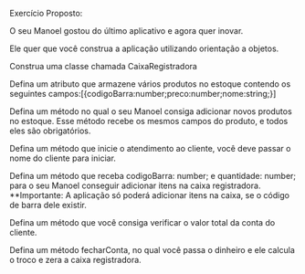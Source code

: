 Exercício Proposto:

O seu Manoel gostou do último aplicativo e agora quer inovar.

Ele quer que você construa a aplicação utilizando orientação a objetos.

Construa uma classe chamada CaixaRegistradora

Defina um atributo que armazene vários produtos no estoque contendo os seguintes campos:[{codigoBarra:number;preco:number;nome:string;}]

Defina um método no qual o seu Manoel consiga adicionar novos produtos no estoque. Esse método recebe os mesmos campos do produto, e todos eles são obrigatórios.

Defina um método que inicie o atendimento ao cliente, você deve passar o nome do cliente para iniciar.

Defina um método que receba codigoBarra: number; e quantidade: number; para o seu Manoel conseguir adicionar itens na caixa registradora. **Importante: A aplicação só poderá adicionar itens na caixa, se o código de barra dele existir.

Defina um método que você consiga verificar o valor total da conta do cliente.

Defina um método fecharConta, no qual você passa o dinheiro e ele calcula o troco e zera a caixa registradora.
